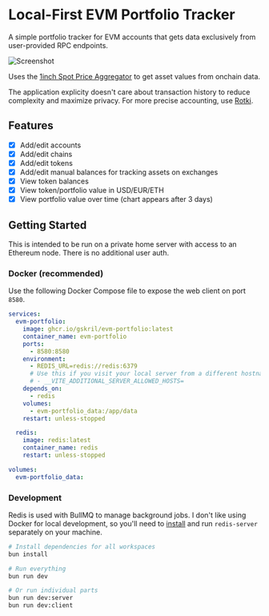# Local-First EVM Portfolio Tracker

A simple portfolio tracker for EVM accounts that gets data exclusively from user-provided RPC endpoints.

![Screenshot](https://github.com/user-attachments/assets/b25d9412-2ffa-45d3-a617-f4fa7e8a8840)

Uses the [1inch Spot Price Aggregator](https://portal.1inch.dev/documentation/contracts/spot-price-aggregator/introduction) to get asset values from onchain data.

The application explicity doesn't care about transaction history to reduce complexity and maximize privacy. For more precise accounting, use [Rotki](https://rotki.com/).

## Features

- [x] Add/edit accounts
- [x] Add/edit chains
- [x] Add/edit tokens
- [x] Add/edit manual balances for tracking assets on exchanges
- [x] View token balances
- [x] View token/portfolio value in USD/EUR/ETH
- [x] View portfolio value over time (chart appears after 3 days)

## Getting Started

This is intended to be run on a private home server with access to an Ethereum node. There is no additional user auth.

### Docker (recommended)

Use the following Docker Compose file to expose the web client on port `8580`.

```yml
services:
  evm-portfolio:
    image: ghcr.io/gskril/evm-portfolio:latest
    container_name: evm-portfolio
    ports:
      - 8580:8580
    environment:
      - REDIS_URL=redis://redis:6379
      # Use this if you visit your local server from a different hostname
      # - __VITE_ADDITIONAL_SERVER_ALLOWED_HOSTS=
    depends_on:
      - redis
    volumes:
      - evm-portfolio_data:/app/data
    restart: unless-stopped

  redis:
    image: redis:latest
    container_name: redis
    restart: unless-stopped

volumes:
  evm-portfolio_data:
```

### Development

Redis is used with BullMQ to manage background jobs. I don't like using Docker for local development, so you'll need to [install](https://redis.io/docs/latest/operate/oss_and_stack/install/install-stack/) and run `redis-server` separately on your machine.

```bash
# Install dependencies for all workspaces
bun install
```

```bash
# Run everything
bun run dev

# Or run individual parts
bun run dev:server
bun run dev:client
```
